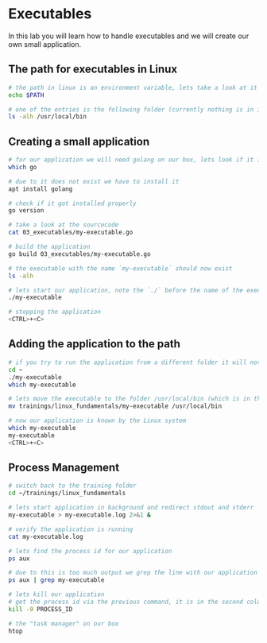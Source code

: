 # Executables

In this lab you will learn how to handle executables and we will create our own small application.

## The path for executables in Linux

```bash
# the path in linux is an environment variable, lets take a look at it
echo $PATH

# one of the entries is the following folder (currently nothing is in it)
ls -alh /usr/local/bin
```

## Creating a small application

```bash
# for our application we will need golang on our box, lets look if it is installed 
which go

# due to it does not exist we have to install it
apt install golang

# check if it got installed properly
go version

# take a look at the sourcecode
cat 03_executables/my-executable.go

# build the application
go build 03_executables/my-executable.go

# the executable with the name `my-executable` should now exist
ls -alh

# lets start our application, note the `./` before the name of the executable
./my-executable

# stopping the application
<CTRL>+<C>
```

## Adding the application to the path
```bash
# if you try to run the application from a different folder it will not work out
cd ~
./my-executable
which my-executable

# lets move the executable to the folder /usr/local/bin (which is in the PATH environment variable)
mv trainings/linux_fundamentals/my-executable /usr/local/bin

# now our application is known by the Linux system
which my-executable
my-executable
<CTRL>+<C>
```

## Process Management

```bash
# switch back to the training folder
cd ~/trainings/linux_fundamentals

# lets start application in background and redirect stdout and stderr
my-executable > my-executable.log 2>&1 & 

# verify the application is running
cat my-executable.log

# lets find the process id for our application
ps aux

# due to this is too much output we grep the line with our application
ps aux | grep my-executable

# lets kill our application
# get the process id via the previous command, it is in the second column
kill -9 PROCESS_ID

# the "task manager" on our box
htop
```
